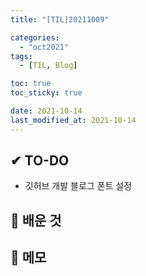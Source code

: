 ```yaml
---
title: "[TIL]20211009"

categories:
  - "oct2021"
tags:
  - [TIL, Blog]

toc: true
toc_sticky: true

date: 2021-10-14
last_modified_at: 2021-10-14
---
```


## ✔ TO-DO

- 깃허브 개발 블로그 폰트 설정

## 💾 배운 것

## 📝 메모
